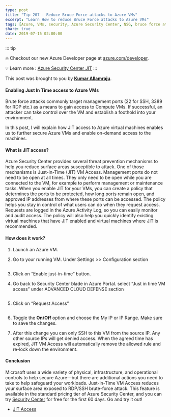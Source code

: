 ```yaml
---
type: post
title: "Tip 207 - Reduce Bruce Force attacks to Azure VMs"
excerpt: "Learn How to reduce Bruce Force attacks to Azure VMs"
tags: [Azure, VMs, security, Azure Security Center, NSG, bruce force attacks]
share: true
date: 2019-07-15 02:00:00
---
```


::: tip

:fire: Checkout our new Azure Developer page at [azure.com/developer](https://azure.com/developer?WT.mc_id=azure-azuredevtips-micrum).

:bulb: Learn more : [Azure Security Center JIT](https://azure.microsoft.com/en-ca/services/security-center/?WT.mc_id=docs-azuredevtips-micrum)
:::

This post was brought to you by **[Kumar Allamraju](https://twitter.com/kumarallamraju)**. 

#### Enabling Just In Time access to Azure VMs
 
Brute force attacks commonly target management ports (22 for SSH, 3389 for RDP etc.)  as a means to gain access to Compute VMs. If successful, an attacker can take control over the VM and establish a foothold into your environment.

In this post, I will explain how JIT access to Azure virtual machines enables us to further secure Azure VMs and enable on-demand access to the machines.

#### What is JIT access?

Azure Security Center provides several threat prevention mechanisms to help you reduce surface areas susceptible to attack. One of those mechanisms is Just-in-Time (JIT) VM Access. Management ports do not need to be open at all times. They only need to be open while you are connected to the VM, for example to perform management or maintenance tasks. When you enable JIT for your VMs, you can create a policy that determines the ports to be protected, how long ports remain open, and approved IP addresses from where these ports can be accessed. The policy helps you stay in control of what users can do when they request access. Requests are logged in the Azure Activity Log, so you can easily monitor and audit access. The policy will also help you quickly identify existing virtual machines that have JIT enabled and virtual machines where JIT is recommended.

#### How does it work? 

1. Launch an Azure VM.

2. Go to your running VM. Under Settings >> Configuration section

<img :src="$withBase('/files/jit-step1.jpg')">

3. Click on “Enable just-in-time” button.

4. Go back to Security Center blade in Azure Portal. select “Just in time VM access” under ADVANCED CLOUD DEFENSE section

<img :src="$withBase('/files/jit-step2.jpg')">


5. Click on “Request Access” 

<img :src="$withBase('/files/jit-step3.jpg')">

6. Toggle the **On/Off** option and choose the My IP or IP Range. Make sure to save the changes.

7. After this change you can only SSH to this VM from the source IP. Any other source IPs will get denied access. When the agreed time has expired, JIT VM Access will automatically remove the allowed rule and re-lock down the environment.

#### Conclusion

Microsoft uses a wide variety of physical, infrastructure, and operational controls to help secure Azure—but there are additional actions you need to take to help safeguard your workloads. Just-in-Time VM Access reduces your surface area exposed to RDP/SSH brute-force attack. This feature is available in the standard pricing tier of Azure Security Center, and you can try [Security Center](https://azure.microsoft.com/en-us/free/?WT.mc_id=azure-azuredevtips-micrum) for free for the first 60 days. Go and try it out!

* [JIT Access](https://www.youtube.com/watch?v=UOQb2FcdQnU?WT.mc_id=youtube-azuredevtips-micrum)





